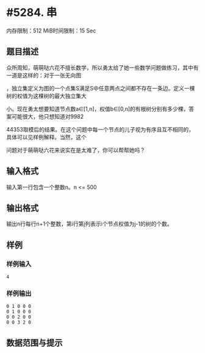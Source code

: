 # #5284. 串

内存限制：512 MiB时间限制：15 Sec

## 题目描述

众所周知，萌萌哒六花不擅长数学，所以勇太给了她一些数学问题做练习，其中有一道是这样的：对于一张无向图

，独立集定义为图的一个点集S满足S中任意两点之间都不存在一条边。定义一棵树的权值为这棵树的最大独立集大

小。现在勇太想要知道节点数a&isin;[1,n]，权值b&isin;[0,n]的有根树分别有多少棵，答案可能很大，他只想知道对9982

44353取模后的结果。在这个问题中每一个节点的儿子视为有序且互不相同的，具体可以见样例解释。当然，这个

问题对于萌萌哒六花来说实在是太难了，你可以帮帮她吗？

## 输入格式

输入第一行包含一个整数n。n <= 500

## 输出格式

输出n行每行n+1个整数，第i行第j列表示i个节点权值为j-1的树的个数。

## 样例

### 样例输入

    
    4
    

### 样例输出

    
    0 1 0 0 0
    0 1 0 0 0
    0 0 2 0 0
    0 0 3 2 0
    

## 数据范围与提示
